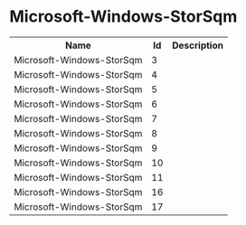 # Microsoft-Windows-StorSqm

<table>
<colgroup><col/><col/><col/></colgroup>
<tr><th>Name</th><th>Id</th><th>Description</th></tr>
<tr><td>Microsoft-Windows-StorSqm</td><td>3</td><td></td></tr>
<tr><td>Microsoft-Windows-StorSqm</td><td>4</td><td></td></tr>
<tr><td>Microsoft-Windows-StorSqm</td><td>5</td><td></td></tr>
<tr><td>Microsoft-Windows-StorSqm</td><td>6</td><td></td></tr>
<tr><td>Microsoft-Windows-StorSqm</td><td>7</td><td></td></tr>
<tr><td>Microsoft-Windows-StorSqm</td><td>8</td><td></td></tr>
<tr><td>Microsoft-Windows-StorSqm</td><td>9</td><td></td></tr>
<tr><td>Microsoft-Windows-StorSqm</td><td>10</td><td></td></tr>
<tr><td>Microsoft-Windows-StorSqm</td><td>11</td><td></td></tr>
<tr><td>Microsoft-Windows-StorSqm</td><td>16</td><td></td></tr>
<tr><td>Microsoft-Windows-StorSqm</td><td>17</td><td></td></tr>
</table>
